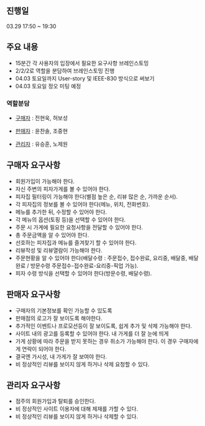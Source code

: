 ## 진행일 
03.29 17:50 ~ 19:30

## 주요 내용
- 15분간 각 사용자의 입장에서 필요한 요구사항 브레인스토밍
- 2/2/2로 역할을 분담하여 브레인스토밍 진행
- 04.03 토요일까지 User-story 및 IEEE-830 방식으로 써보기
- 04.03 토요일 정오 미팅 예정
### 역할분담
- [구매자](#구매자-요구사항) : 전현욱, 허보성

- [판매자](#판매자-요구사항) : 윤찬솔, 조중현

- [관리자](#관리자-요구사항) : 유승훈, 노제원

## 구매자 요구사항
- 회원가입이 가능해야 한다.
- 자신 주변의 피자가게를 볼 수 있어야 한다.
- 피자집 필터링이 가능해야 한다(별점 높은 순, 리뷰 많은 순, 가까운 순서).
- 각 피자집의 정보를 볼 수 있어야 한다(메뉴, 위치, 전화번호).
- 메뉴를 추가한 뒤, 수정할 수 있어야 한다.
- 각 메뉴의 옵션(토핑 등)을 선택할 수 있어야 한다.
- 주문 시 가게에 필요한 요청사항을 전달할 수 있어야 한다.
- 총 주문금액을 알 수 있어야 한다.
- 선호하는 피자집과 메뉴를 즐겨찾기 할 수 있어야 한다.
- 리뷰작성 및 리뷰열람이 가능해야 한다.
- 주문현황을 알 수 있어야 한다(배달수령 : 주문접수, 접수완료, 요리중, 배달중, 배달완료 / 방문수령 주문접수-접수완료-요리중-픽업 가능).
- 피자 수령 방식을 선택할 수 있어야 한다(방문수령, 배달수령).

## 판매자 요구사항
- 구매자의 기본정보를 확인 가능할 수 있도록
- 판매점의 로고가 잘 보이도록 해야한다.
- 추가적인 이벤트나 프로모션등이 잘 보이도록, 쉽게 추가 및 삭제 가능해야 한다.
- 사이트 내의 광고를 등록할 수 있어야 한다. 내 가게를 더 잘 눈에 띄게
- 가게 상황에 따라 주문을 받지 못하는 경우 취소가 가능해야 한다. 이 경우 구매자에게 연락이 되어야 한다.
- 결국엔 가시성, 내 가게가 잘 보여야 한다.
- 비 정상적인 리뷰를 보이지 않게 하거나 삭제 요청할 수 있다.

## 관리자 요구사항
- 점주의 회원가입과 탈퇴를 승인한다.
- 비 정상적인 사이트 이용자에 대해 제재를 가할 수 있다.
- 비 정상적인 리뷰를 보이지 않게 하거나 삭제할 수 있다.
